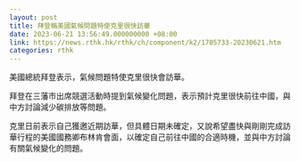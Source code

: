 ```yaml
---
layout: post
title: 拜登稱美國氣候問題特使克里很快訪華
date: 2023-06-21 13:56:49.000000000 +08:00
link: https://news.rthk.hk/rthk/ch/component/k2/1705733-20230621.htm
categories: rthk
---
```


美國總統拜登表示，氣候問題特使克里很快會訪華。

拜登在三藩市出席競選活動時提到氣候變化問題，表示預計克里很快前往中國，與中方討論減少碳排放等問題。

克里日前表示自己獲邀近期訪華，但具體日期未確定，又說希望盡快與剛剛完成訪華行程的美國國務卿布林肯會面，以確定自己前往中國的合適時機，並與中方討論有關氣候變化的問題。
